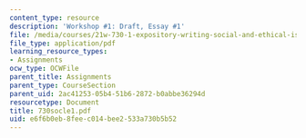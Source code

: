 ```yaml
---
content_type: resource
description: 'Workshop #1: Draft, Essay #1'
file: /media/courses/21w-730-1-expository-writing-social-and-ethical-issues-in-print-photography-and-film-fall-2005/e6f6b0eb8feec014bee2533a730b5b52_730socle1.pdf
file_type: application/pdf
learning_resource_types:
- Assignments
ocw_type: OCWFile
parent_title: Assignments
parent_type: CourseSection
parent_uid: 2ac41253-05b4-51b6-2872-b0abbe36294d
resourcetype: Document
title: 730socle1.pdf
uid: e6f6b0eb-8fee-c014-bee2-533a730b5b52
---
```

